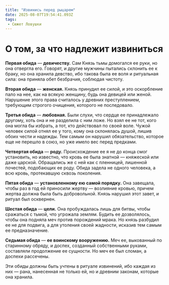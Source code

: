 ```yaml
---
title: "Извинись перед рыцарем"
date: 2025-08-07T19:54:41.093Z
tags:
 - Сюжет Ловушки
---
```


О том, за что надлежит извиниться
=================================

**Первая обида** — **девичеству.** Сам Князь тьмы домогался ее руки, но
она отвергла его. Говорят, и другие мужчины пытались склонить ее к
браку, но она хранила девство, ибо такова была ее воля и ритуальная
сила: она приняла обет безбрачия, соблюдая чистоту.

**Вторая обида** — **женская.** Князь принудил ее силой, и это
оскорбление пало на нее, как на всякую женщину, будь она девицей или
женой. Нарушение этого права считалось у древних преступлением,
требующим строгого очищения, которого не последовало.

**Третья обида** — **любовная.** Были слухи, что сердце ее принадлежало
другому, хоть она и не разделила с ним ложе. Но взял ее не тот, кого она
могла бы избрать, а тот, кто действовал по своей воле. Чужой человек
силой отнял ее у того, кому она склонялась душой, лишив обоих чести и
надежды. Тем самым он нарушил обязательство, которое еще не перешло в
союз, но уже имело вес перед предками.

**Четвертая обида** — **роду.** Происхождение ее я не до конца смог
установить, но известно, что кровь ее была знатной — княжеской или даже
царской. Обращались же с ней как с пленницей, лишенной почестей,
подобающих ее роду. Обида задела не одного человека, а всю кровь,
протекавшую сквозь поколения.

**Пятая обида** — **установленному ею самой порядку.** Она завещала,
чтобы раз в год ей приносили жертву — возлияние кровью, причем жертва
должна была быть добровольной. Князь нарушил этот завет, и ритуал был
осквернен.

**Шестая обида** — **цели.** Она пробуждалась лишь для битвы, чтобы
сражаться с тьмой, что угрожала землям. Будить ее дозволялось, чтобы она
подняла меч против порождений мрака. Но князь разбудил ее не для
подвига, а для утоления своей жадности, исказив тем самым ее
предназначение.

**Седьмая обида** — **ее воинскому вооружению.** Меч ее, выкованный по
старинному обряду, и доспех, созданный собственными руками, составляли
продолжение ее сущности. Но меч ее был сломан, а доспехи рассечены.

Эти обиды должны быть учтены в ритуале извинений, ибо каждая из них —
рана, нанесенная не только ей, но и древним законам, которые она
хранила.
